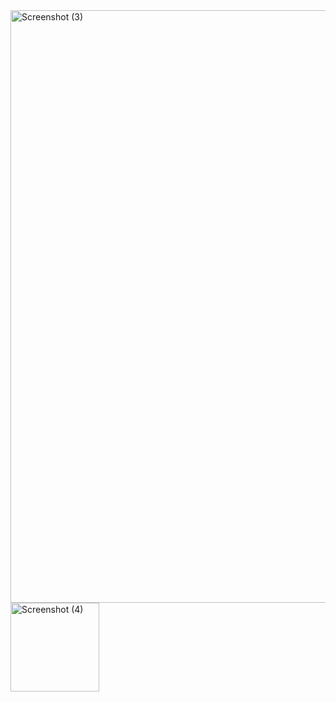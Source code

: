 <img width="948" alt="Screenshot (3)" src="https://user-images.githubusercontent.com/129840881/231732765-67cdc0f4-ae0f-45d4-a7f3-1d2b6afc6db2.png">
<img width="142" alt="Screenshot (4)" src="https://user-images.githubusercontent.com/129840881/231732901-93fad2ae-067e-4f67-932d-b20af6ed3da2.png">
